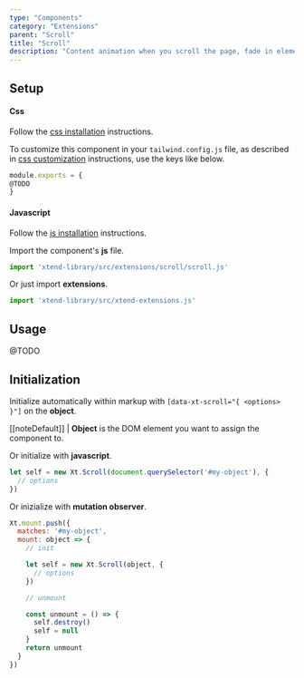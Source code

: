 ```yaml
---
type: "Components"
category: "Extensions"
parent: "Scroll"
title: "Scroll"
description: "Content animation when you scroll the page, fade in elements, parallax."
---
```


## Setup

#### Css

Follow the [css installation](/introduction/getting-started/setup#css-installation) instructions.

To customize this component in your `tailwind.config.js` file, as described in [css customization](/introduction/getting-started/setup#css-customization) instructions, use the keys like below.

```jsx
module.exports = {
@TODO
}
```

#### Javascript

Follow the [js installation](/introduction/getting-started/setup#js-installation) instructions.

Import the component's **js** file.

```jsx
import 'xtend-library/src/extensions/scroll/scroll.js'
```

Or just import **extensions**.

```jsx
import 'xtend-library/src/xtend-extensions.js'
```

## Usage

@TODO

## Initialization

Initialize automatically within markup with `[data-xt-scroll="{ <options> }"]` on the **object**.

[[noteDefault]]
| **Object** is the DOM element you want to assign the component to.

Or initialize with **javascript**.

```js
let self = new Xt.Scroll(document.querySelector('#my-object'), {
  // options
})
```

Or inizialize with **mutation observer**.

```js
Xt.mount.push({
  matches: '#my-object',
  mount: object => {
    // init

    let self = new Xt.Scroll(object, {
      // options
    })

    // unmount

    const unmount = () => {
      self.destroy()
      self = null
    }
    return unmount
  }
})
```

